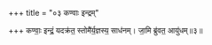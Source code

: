 +++
title = "०३ कण्वाः इन्द्रम्"

+++
कण्वाः॒ इन्द्रं॒ यदक्र॑त॒ स्तोमै॑र्य॒ज्ञस्य॒ साध॑नम्। जा॒मि ब्रु॑वत॒ आयु॑धम्॥३॥